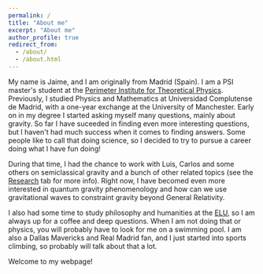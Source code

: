 ```yaml
---
permalink: /
title: "About me"
excerpt: "About me"
author_profile: true
redirect_from: 
  - /about/
  - /about.html
---
```

My name is Jaime, and I am originally from Madrid (Spain). I am a PSI master's student at the [Perimeter Institute for Theoretical Physics](https://perimeterinstitute.ca/psi-masters-program). Previously, I studied Physics and Mathematics at Universidad Complutense de Madrid, with a one-year exchange at the University of Manchester. Early on in my degree I started asking myself many questions, mainly about gravity. So far I have suceeded in finding even more interesting questions, but I haven't had much success when it comes to finding answers. Some people like to call that doing science, so I decided to try to pursue a career doing what I have fun doing! 

During that time, I had the chance to work with Luis, Carlos and some others on semiclassical gravity and a bunch of other related topics (see the [Research](https://jredondoyuste.github.io/research/) tab for more info). Right now, I have becomed even more interested in quantum gravity phenomenology and how can we use gravitational waves to constraint gravity beyond General Relativity.

I also had some time to study philosophy and humanities at the [ELU](https://elufv.com), so I am always up for a coffee and deep questions. When I am not doing that or physics, you will probably have to look for me on a swimming pool. I am also a Dallas Mavericks and Real Madrid fan, and I just started into sports climbing, so probably will talk about that a lot.

Welcome to my webpage! 

